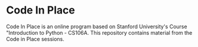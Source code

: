# Code In Place
Code In Place is an online program based on Stanford University's Course "Introduction to Python - CS106A.
This repository contains material from the Code in Place sessions.
